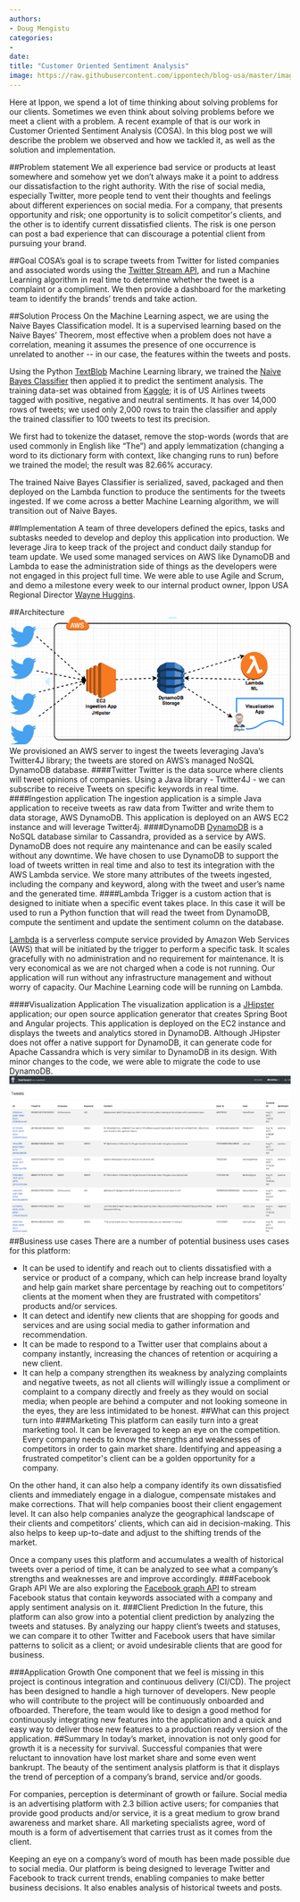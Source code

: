 ```yaml
---
authors:
- Doug Mengistu
categories:
- 
date: 
title: "Customer Oriented Sentiment Analysis"
image: https://raw.githubusercontent.com/ippontech/blog-usa/master/images/2017/10/COSA-Blog--2-.png
---
```


Here at Ippon, we spend a lot of time thinking about solving problems for our clients. Sometimes we even think about solving problems before we meet a client with a problem. A recent example of that is our work in Customer Oriented Sentiment Analysis (COSA). In this blog post we will describe the problem we observed and how we tackled it, as well as the solution and implementation. 

##Problem statement
We all experience bad service or products at least somewhere and somehow yet we don’t always make it a point to address our dissatisfaction to the right authority. With the rise of social media, especially Twitter, more people tend to vent their thoughts and feelings about different experiences on social media. For a company, that presents opportunity and risk; one opportunity is to solicit competitor's clients, and the other is to identify current dissatisfied clients. The risk is one person can post a bad experience that can discourage a potential client from pursuing your brand.

##Goal
COSA’s goal is to scrape tweets from Twitter for listed companies and associated words using the [Twitter Stream API](https://dev.twitter.com/streaming/overview), and run a Machine Learning algorithm in real time to determine whether the tweet is a complaint or a compliment. We then provide a dashboard for the marketing team to identify the brands’ trends and take action.

##Solution Process
On the Machine Learning aspect, we are using the Naive Bayes Classification model. It is a supervised learning based on the Naive Bayes’ Theorem, most effective when a problem does not have a correlation, meaning it assumes the presence of one occurrence is unrelated to another -- in our case, the features within the tweets and posts. 

Using the Python [TextBlob](http://textblob.readthedocs.io/en/dev/classifiers.html#loading-data-and-creating-a-classifier) Machine Learning library, we trained the [Naive Bayes Classifier](http://textblob.readthedocs.io/en/dev/classifiers.html) then applied it to predict the sentiment analysis. The training data-set was obtained from [Kaggle](https://www.kaggle.com/crowdflower/twitter-airline-sentiment); it is of US Airlines tweets tagged with positive, negative and neutral sentiments. It has over 14,000 rows of tweets; we used only 2,000 rows to train the classifier and apply the trained classifier to 100 tweets to test its precision. 

We first had to tokenize the dataset, remove the stop-words (words that are used commonly in English like “The”) and apply lemmatization (changing a word to its dictionary form with context, like changing runs to run) before we trained the model; the result was 82.66% accuracy. 

The trained Naive Bayes Classifier is serialized, saved, packaged and then deployed on the Lambda function to produce the sentiments for the tweets ingested.  If we come across a better Machine Learning algorithm, we will transition out of Naive Bayes.

##Implementation
A team of three developers defined the epics, tasks and subtasks needed to develop and deploy this application into production. We leverage Jira to keep track of the project and conduct daily standup for team update. We used some managed services on AWS like DynamoDB and Lambda to ease the administration side of things as the developers were not engaged in this project full time. We were able to use Agile and Scrum, and demo a milestone every week to our internal product owner, Ippon USA Regional Director [Wayne Huggins](https://www.linkedin.com/in/waynehuggins/). 

##Architecture
![](https://raw.githubusercontent.com/ippontech/blog-usa/master/images/2017/10/arct-1.png)
We provisioned an AWS server to ingest the tweets leveraging Java’s Twitter4J library; the tweets are stored on AWS’s managed NoSQL DynamoDB database.
####Twitter
Twitter is the data source where clients will tweet opinions of companies. Using a Java library - Twitter4J - we can subscribe to receive Tweets on specific keywords in real time.
####Ingestion application
The ingestion application is a simple Java application to receive tweets as raw data from Twitter and write them to data storage, AWS DynamoDB. This application is deployed on an AWS EC2 instance and will leverage Twitter4j.
####DynamoDB
[DynamoDB](https://aws.amazon.com/dynamodb/) is a NoSQL database similar to Cassandra, provided as a service by AWS. DynamoDB does not require any maintenance and can be easily scaled without any downtime. We have chosen to use DynamoDB to support the load of tweets written in real time and also to test its integration with the AWS Lambda service.
We store many attributes of the tweets ingested, including the company and keyword, along with the tweet and user’s name and the generated time. 
####Lambda
Trigger is a custom action that is designed to initiate when a specific event takes place. In this case it will be used to run a Python function that will read the tweet from DynamoDB, compute the sentiment and update the sentiment column on the database.

[Lambda](https://aws.amazon.com/lambda/) is a serverless compute service provided by Amazon Web Services (AWS) that will be initiated by the trigger to perform a specific task. It scales gracefully with no administration and no requirement for maintenance. It is very economical as we are not charged when a code is not running. Our application will run without any infrastructure management and without worry of capacity. Our Machine Learning code will be running on Lambda.

####Visualization Application
The visualization application is a [JHipster](http://www.jhipster.tech/) application; our open source application generator that creates Spring Boot and Angular projects. This application is deployed on the EC2 instance and displays the tweets and analytics stored in DynamoDB. Although JHipster does not offer a native support for DynamoDB, it can generate code for Apache Cassandra which is very similar to DynamoDB in its design. With minor changes to the code, we were able to migrate the code to use DynamoDB.
![](https://raw.githubusercontent.com/ippontech/blog-usa/master/images/2017/10/Screen-Shot-2017-10-04-at-1.53.42-PM.png)
##Business use cases
There are a number of potential business uses cases for this platform:
 
* It can be used to identify and reach out to clients dissatisfied with a service or product of a company, which can help increase brand loyalty and help gain market share percentage by reaching out to competitors’ clients at the moment when they are frustrated with competitors’ products and/or services. 
* It can detect and identify new clients that are shopping for goods and services and are using social media to gather information and recommendation. 
* It can be made to respond to a Twitter user that complains about a company instantly, increasing the chances of retention or acquiring a new client. 
* It can help a company strengthen its weakness by analyzing complaints and negative tweets, as not all clients will willingly issue a compliment or complaint to a company directly and freely as they would on social media; when people are behind a computer and not looking someone in the eyes, they are less intimidated to be honest.
##What can this project turn into
###Marketing 
This platform can easily turn into a great marketing tool. It can be leveraged to keep an eye on the competition. Every company needs to know the strengths and weaknesses of competitors in order to gain market share. Identifying and appeasing a frustrated competitor's client can be a golden opportunity for a company. 

On the other hand, it can also help a company identify its own dissatisfied clients and immediately engage in a dialogue, compensate mistakes and make corrections. That will help companies boost their client engagement level. It can also help companies analyze the geographical landscape of their clients and competitors’ clients, which can aid in decision-making. This also helps to keep up-to-date and adjust to the shifting trends of the market. 

Once a company uses this platform and accumulates a wealth of historical tweets over a period of time, it can be analyzed to see what a company’s strengths and weaknesses are and improve accordingly. 
###Facebook Graph API
We are also exploring the [Facebook graph API](https://developers.facebook.com/docs/graph-api/) to stream Facebook status that contain keywords associated with a company and apply sentiment analysis on it.
###Client Prediction
In the future, this platform can also grow into a potential client prediction by analyzing the tweets and statuses. By analyzing our happy client’s tweets and statuses, we can compare it to other Twitter and Facebook users that have similar patterns to solicit as a client; or avoid undesirable clients that are good for business.

###Application Growth
One component that we feel is missing in this project is continous integration and continuous delivery (CI/CD). The project has been designed to handle a high turnover of developers. New people who will contribute to the project will be continuously onboarded and ofboarded. Therefore, the team would like to design a good method for continuously integrating new features into the application and a quick and easy way to deliver those new features to a production ready version of the application.
##Summary
In today’s market, innovation is not only good for growth it is a necessity for survival. Successful companies that were reluctant to innovation have lost market share and some even went bankrupt. The beauty of the sentiment analysis platform is that it displays the trend of perception of a company’s brand, service and/or goods.

For companies, perception is determinant of growth or failure. Social media is an advertising platform with 2.3 billion active users; for companies that provide good products and/or service, it is a great medium to grow brand awareness and market share. All marketing specialists agree, word of mouth is a form of advertisement that carries trust as it comes from the client.

Keeping an eye on a company’s word of mouth has been made possible due to social media. Our platform is being designed to leverage Twitter and Facebook to track current trends, enabling companies to make better business decisions. It also enables analysis of historical tweets and posts.
